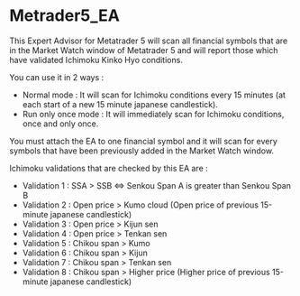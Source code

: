# Metrader5_EA

This Expert Advisor for Metatrader 5 will scan all financial symbols that are in the Market Watch window of Metatrader 5 and will report those which have validated Ichimoku Kinko Hyo conditions.

You can use it in 2 ways :
  - Normal mode : It will scan for Ichimoku conditions every 15 minutes (at each start of a new 15 minute japanese candlestick).
  - Run only once mode : It will immediately scan for Ichimoku conditions, once and only once.

You must attach the EA to one financial symbol and it will scan for every symbols that have been previously added in the Market Watch window.

Ichimoku validations that are checked by this EA are :
  - Validation 1 : SSA > SSB <=> Senkou Span A is greater than Senkou Span B 
  - Validation 2 : Open price > Kumo cloud (Open price of previous 15-minute japanese candlestick)
  - Validation 3 : Open price > Kijun sen
  - Validation 4 : Open price > Tenkan sen
  - Validation 5 : Chikou span > Kumo
  - Validation 6 : Chikou span > Kijun
  - Validation 7 : Chikou span > Tenkan sen
  - Validation 8 : Chikou span > Higher price (Higher price of previous 15-minute japanese candlestick)
 
